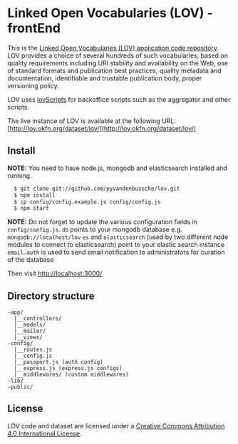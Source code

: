 # Linked Open Vocabularies (LOV) - frontEnd

This is the [Linked Open Vocabularies (LOV) application code repository](http://lov.okfn.org/dataset/lov/). LOV provides a choice of several hundreds of such vocabularies, based on quality requirements including URI stability and availability on the Web, use of standard formats and publication best practices, quality metadata and documentation, identifiable and trustable publication body, proper versioning policy.

LOV uses [lovScripts](https://github.com/pyvandenbussche/lovScripts) for backoffice scripts such as the aggregator and other scripts.

The live instance of LOV is available at the following URL: [http://lov.okfn.org/dataset/lov/](http://lov.okfn.org/dataset/lov/)

## Install

**NOTE:** You need to have node.js, mongodb and elasticsearch installed and running.

```sh
  $ git clone git://github.com/pyvandenbussche/lov.git
  $ npm install
  $ cp config/config.example.js config/config.js
  $ npm start
```

**NOTE:** Do not forget to update the various configuration fields in `config/config.js`.
`db` points to your mongodb database e.g. `mongodb://localhost/lov`
`es` and `elasticsearch` (used by two different node modules to connect to elasticsearch) point to your elastic search instance
`email.auth` is used to send email notification to administrators for curation of the database


Then visit [http://localhost:3000/](http://localhost:3000/)


## Directory structure
```
-app/
  |__controllers/
  |__models/
  |__mailer/
  |__views/
-config/
  |__routes.js
  |__config.js
  |__passport.js (auth config)
  |__express.js (express.js configs)
  |__middlewares/ (custom middlewares)
-lib/
-public/
```

## License
 LOV code and dataset are licensed under a [Creative Commons Attribution 4.0 International License]( https://creativecommons.org/licenses/by/4.0/).
